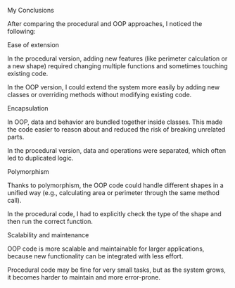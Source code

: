 My Conclusions

After comparing the procedural and OOP approaches, I noticed the following:

Ease of extension

In the procedural version, adding new features (like perimeter calculation or a new shape) required changing multiple functions and sometimes touching existing code.

In the OOP version, I could extend the system more easily by adding new classes or overriding methods without modifying existing code.

Encapsulation

In OOP, data and behavior are bundled together inside classes. This made the code easier to reason about and reduced the risk of breaking unrelated parts.

In the procedural version, data and operations were separated, which often led to duplicated logic.

Polymorphism

Thanks to polymorphism, the OOP code could handle different shapes in a unified way (e.g., calculating area or perimeter through the same method call).

In the procedural code, I had to explicitly check the type of the shape and then run the correct function.

Scalability and maintenance

OOP code is more scalable and maintainable for larger applications, because new functionality can be integrated with less effort.

Procedural code may be fine for very small tasks, but as the system grows, it becomes harder to maintain and more error-prone.